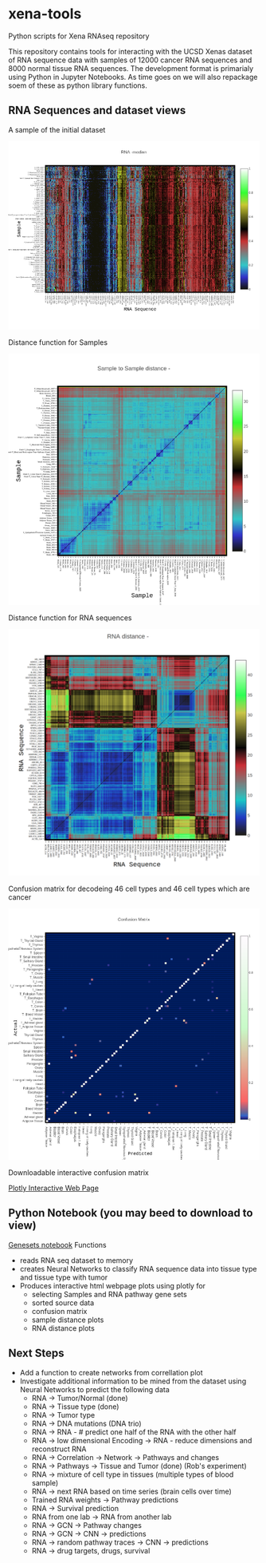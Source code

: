# xena-tools
Python scripts for Xena RNAseq repository

This repository contains tools for interacting with the UCSD Xenas dataset of RNA sequence data with samples of 12000 cancer RNA sequences and 8000 normal tissue RNA sequences. The development format is primarialy using Python in Jupyter Notebooks. As time goes on we will also repackage soem of these as python library functions. 

## RNA Sequences and dataset views

A sample of the initial dataset

![Pic](https://github.com/brad0taylor/xena-tools/blob/master/RNA-median.png?raw=true)


Distance function for Samples

![Pic](https://github.com/brad0taylor/xena-tools/blob/master/Sample-Distance.png?raw=true)

Distance function for RNA sequences

![Pic](https://github.com/brad0taylor/xena-tools/blob/master/RNA-distance.png?raw=true)

Confusion matrix for decodeing 46 cell types and 46 cell types which are cancer

![Pic](https://github.com/brad0taylor/xena-tools/blob/master/Confusion%20Matrix.png?raw=true)

Downloadable interactive confusion matrix

[Plotly Interactive Web Page](http://htmlpreview.github.io/?https://github.com/brad0taylor/xena-tools/blob/master/normalized%20confusion-matrix.html)

## Python Notebook (you may beed to download to view)
[Genesets notebook](https://github.com/brad0taylor/xena-tools/blob/master/genesets_brad_paths_disp.ipynb)
 Functions
 * reads RNA seq dataset to memory
 * creates Neural Networks to classify RNA sequence data into tissue type and tissue type with tumor
 * Produces interactive html webpage plots using plotly for 
   * selecting Samples and RNA pathway gene sets
   * sorted source data
   * confusion matrix  
   * sample distance plots 
   * RNA distance plots
   
   
 ## Next Steps
* Add a function to create networks from correllation plot 
* Investigate additional information to be mined from the dataset using Neural Networks to predict the following data
  * RNA -> Tumor/Normal (done)
  * RNA -> Tissue type (done)
  * RNA -> Tumor type 
  * RNA -> DNA mutations (DNA trio)
  * RNA -> RNA  - # predict one half of  the RNA with the other half
  * RNA -> low dimensional Encoding -> RNA  - reduce dimensions and reconstruct RNA
  * RNA -> Correlation -> Network -> Pathways and changes
  * RNA -> Pathways -> Tissue and Tumor (done) (Rob's experiment)
  * RNA -> mixture of cell type in tissues (multiple types of blood sample)
  * RNA -> next RNA based on time series (brain cells over time)
  * Trained RNA weights -> Pathway predictions
  * RNA -> Survival prediction
  * RNA from one lab -> RNA from another lab
  * RNA -> GCN -> Pathway changes
  * RNA -> GCN -> CNN -> predictions
  * RNA -> random pathway traces -> CNN -> predictions
  * RNA -> drug targets, drugs, survival

   
